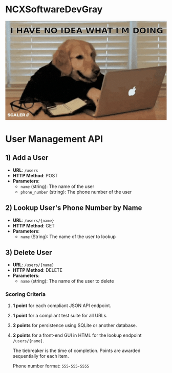 # NCXSoftwareDevGray
![](https://github.com/mexeck88/NCXSoftwareDevGray/raw/main/giphy.gif)
# User Management API

## 1) Add a User

- **URL**: `/users`
- **HTTP Method**: POST
- **Parameters**:
  - `name` (string): The name of the user
  - `phone_number` (string): The phone number of the user

## 2) Lookup User's Phone Number by Name

- **URL**: `/users/{name}`
- **HTTP Method**: GET
- **Parameters**:
  - `name` (String): The name of the user to lookup

## 3) Delete User

- **URL**: `/users/{name}`
- **HTTP Method**: DELETE
- **Parameters**:
  - `name` (string): The name of the user to delete

### Scoring Criteria
1. **1 point** for each compliant JSON API endpoint.
2. **1 point** for a compliant test suite for all URLs.
3. **2 points** for persistence using SQLite or another database.
4. **2 points** for a front-end GUI in HTML for the lookup endpoint `/users/{name}`.
   
   The tiebreaker is the time of completion. Points are awarded sequentially for each item.

   Phone number format: `555-555-5555`

